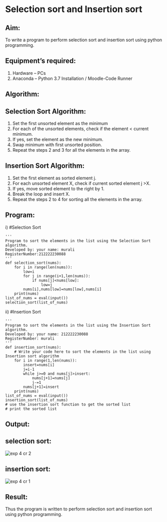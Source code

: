 # Selection sort and Insertion sort
## Aim:
To write a program to perform selection sort and insertion sort using python programming.
## Equipment’s required:
1.	Hardware – PCs
2.	Anaconda – Python 3.7 Installation / Moodle-Code Runner
## Algorithm:
## Selection Sort Algorithm:
1.	Set the first unsorted element as the minimum
2.	For each of the unsorted elements, check if the element < current minimum.
3.	If yes, set the element as the new minimum.
4.	Swap minimum with first unsorted position.
5.	Repeat the steps 2 and 3 for all the elements in the array.
## Insertion Sort Algorithm:
1.	Set the first element as sorted element j.
2.	For each unsorted element X, check if current sorted element j >X.
3.	If yes, move sorted element to the right by 1.
4.	Break the loop and insert X.
5.	Repeat the steps 2 to 4 for sorting all the elements in the array.
## Program:
i)	#Selection Sort
```
''' 
Program to sort the elements in the list using the Selection Sort algorithm.
Developed by: your name: murali
RegisterNumber:212222230088
'''
def selection_sort(nums):
    for i in range(len(nums)):
        low=i
        for j in range(i+1,len(nums)):
            if nums[j]<nums[low]:
                low=j
        nums[i],nums[low]=nums[low],nums[i]
    print(nums)    
list_of_nums = eval(input())
selection_sort(list_of_nums)
```
ii)	#Insertion Sort
```
''' 
Program to sort the elements in the list using the Insertion Sort algorithm.
Developed by: your name: 212222230088
RegisterNumber: murali
'''
def insertion_sort(nums):
    # Write your code here to sort the elements in the list using Insertion sort algorithm
    for i in range(1,len(nums)):
        insert=nums[i]
        j=i-1
        while j>=0 and nums[j]>insert:
            nums[j+1]=nums[j]
            j-=1
        nums[j+1]=insert
    print(nums)
list_of_nums = eval(input())    
insertion_sort(list_of_nums)
# use the insertion sort function to get the sorted list
# print the sorted list

```

## Output:
## selection sort:
![exp 4 cr 2](https://github.com/MURALI22008445/Sorting-Algorithm/assets/119643767/87f0f667-eadc-434c-a7e9-3c34d36b9cca)
## insertion sort:
![exp 4 cr 1](https://github.com/MURALI22008445/Sorting-Algorithm/assets/119643767/315ab554-5c10-4608-89fa-bf0e04b60e3c)

## Result:
Thus the program is written to perform selection sort and insertion sort using python programming.
